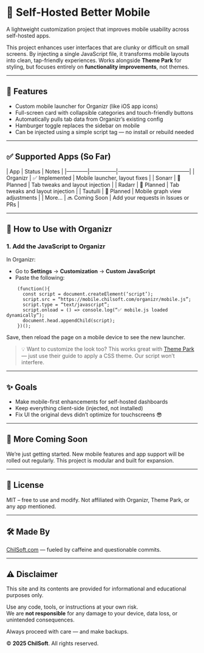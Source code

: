 # 📱 Self-Hosted Better Mobile

A lightweight customization project that improves mobile usability across self-hosted apps.

This project enhances user interfaces that are clunky or difficult on small screens. By injecting a single JavaScript file, it transforms mobile layouts into clean, tap-friendly experiences. Works alongside **Theme Park** for styling, but focuses entirely on **functionality improvements**, not themes.

___

## 📲 Features

- Custom mobile launcher for Organizr (like iOS app icons)
- Full-screen card with collapsible categories and touch-friendly buttons
- Automatically pulls tab data from Organizr’s existing config
- Hamburger toggle replaces the sidebar on mobile
- Can be injected using a simple script tag — no install or rebuild needed

___

## ✅ Supported Apps (So Far)

| App       | Status        | Notes                                  |
|————|—————|-—————————————|
| Organizr  | ✅ Implemented | Mobile launcher, layout fixes          |
| Sonarr    | 🚧 Planned     | Tab tweaks and layout injection        |
| Radarr    | 🚧 Planned     | Tab tweaks and layout injection        |
| Tautulli  | 🚧 Planned     | Mobile graph view adjustments          |
| More...   | 🔜 Coming Soon | Add your requests in Issues or PRs     |

___

## 🚀 How to Use with Organizr

### 1. Add the JavaScript to Organizr

In Organizr:
- Go to **Settings** → **Customization** → **Custom JavaScript**
- Paste the following:
```
    (function(){
      const script = document.createElement(‘script’);
      script.src = “https://mobile.chilsoft.com/organizr/mobile.js”;
      script.type = “text/javascript”;
      script.onload = () => console.log(“✅ mobile.js loaded dynamically”);
      document.head.appendChild(script);
    })();
```
Save, then reload the page on a mobile device to see the new launcher.

> 💡 Want to customize the look too? This works great with [Theme Park](https://theme-park.dev/) — just use their guide to apply a CSS theme. Our script won’t interfere.

___

## ✨ Goals

- Make mobile-first enhancements for self-hosted dashboards
- Keep everything client-side (injected, not installed)
- Fix UI the original devs didn’t optimize for touchscreens 😎

___

## 👷 More Coming Soon

We’re just getting started. New mobile features and app support will be rolled out regularly. This project is modular and built for expansion.

___

## 📜 License

MIT – free to use and modify. Not affiliated with Organizr, Theme Park, or any app mentioned.

___

## 🛠 Made By

[ChilSoft.com](https://chilsoft.com) — fueled by caffeine and questionable commits.

___

## ⚠️ Disclaimer

This site and its contents are provided for informational and educational purposes only.

Use any code, tools, or instructions at your own risk.  
We are **not responsible** for any damage to your device, data loss, or unintended consequences.

Always proceed with care — and make backups.

© **2025 ChilSoft**. All rights reserved.
